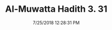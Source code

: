 ---
title        : "Al-Muwatta Hadith 3. 31"
date         : 7/25/2018 12:28:31 PM
draft        : false
type         : "hadith"
layout       : "hadith"
BookCode     : "AMH"
VolumeNumber : "3"
HadithNumber : "31"
categories  :  ["Prayer - Behaviour in Recitation"]
---